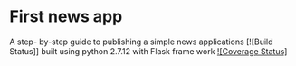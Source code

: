 # First news app

A step- by-step guide to publishing a simple news applications
[![Build Status]] built using python 2.7.12 with Flask frame work
[![Coverage Status]]()
